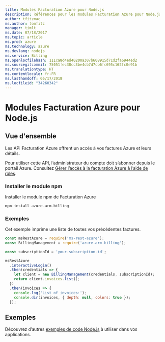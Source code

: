 ```yaml
---
title: Modules Facturation Azure pour Node.js
description: Références pour les modules Facturation Azure pour Node.js
author: tfitzmac
ms.author: tomfitz
manager: timlt
ms.date: 07/18/2017
ms.topic: article
ms.prod: azure
ms.technology: azure
ms.devlang: nodejs
ms.service: Billing
ms.openlocfilehash: 111ca8d4ed40200a307b608915d71d2fa6944ed2
ms.sourcegitcommit: 75051fec38cc3be4cb7d7cb6fc695c162fc0e91b
ms.translationtype: HT
ms.contentlocale: fr-FR
ms.lasthandoff: 05/17/2018
ms.locfileid: "34260342"
---
```

# <a name="azure-billing-modules-for-nodejs"></a>Modules Facturation Azure pour Node.js

## <a name="overview"></a>Vue d'ensemble
Les API Facturation Azure offrent un accès à vos factures Azure et leurs détails.

Pour utiliser cette API, l’administrateur du compte doit s’abonner depuis le portail Azure. Consultez [Gérer l’accès à la facturation Azure à l’aide de rôles](https://docs.microsoft.com/azure/billing/billing-manage-access).

### <a name="install-the-npm-module"></a>Installer le module npm 

Installer le module npm de Facturation Azure 

```bash
npm install azure-arm-billing
```
### <a name="example"></a>Exemples 
 
Cet exemple imprime une liste de toutes vos précédentes factures.
 
```javascript 
const msRestAzure = require('ms-rest-azure');
const BillingManagement = require('azure-arm-billing');

const subscriptionId = 'your-subscription-id';

msRestAzure
  .interactiveLogin()
  .then(credentials => {
    let client = new BillingManagement(credentials, subscriptionId);
    return client.invoices.list();
  })
  .then(invoices => {
    console.log('List of invoices:');
    console.dir(invoices, { depth: null, colors: true });
  });
``` 


## <a name="samples"></a>Exemples

Découvrez d’autres [exemples de code Node.js](https://azure.microsoft.com/resources/samples/?platform=nodejs) à utiliser dans vos applications.

